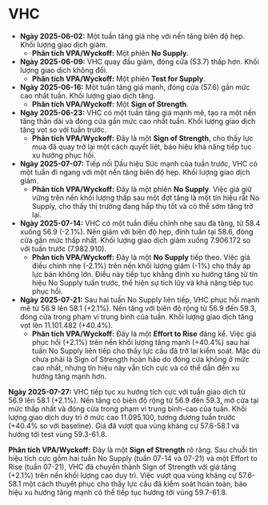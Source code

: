 # VHC

- **Ngày 2025-06-02:** Một tuần tăng giá nhẹ với nến tăng biên độ hẹp. Khối lượng giao dịch giảm.
    - **Phân tích VPA/Wyckoff:** Một phiên **No Supply**.
- **Ngày 2025-06-09:** VHC quay đầu giảm, đóng cửa (53.7) thấp hơn. Khối lượng giao dịch không đổi.
    - **Phân tích VPA/Wyckoff:** Một phiên **Test for Supply**.
- **Ngày 2025-06-16:** Một tuần tăng giá mạnh, đóng cửa (57.6) gần mức cao nhất tuần. Khối lượng giao dịch tăng.
    - **Phân tích VPA/Wyckoff:** Một **Sign of Strength**.
- **Ngày 2025-06-23:** VHC có một tuần tăng giá mạnh mẽ, tạo ra một nến tăng thân dài và đóng cửa gần mức cao nhất tuần. Khối lượng giao dịch tăng vọt so với tuần trước.
    - **Phân tích VPA/Wyckoff:** Đây là một **Sign of Strength**, cho thấy lực mua đã quay trở lại một cách quyết liệt, báo hiệu khả năng tiếp tục xu hướng phục hồi.
- **Ngày 2025-07-07:** Tiếp nối Dấu hiệu Sức mạnh của tuần trước, VHC có một tuần đi ngang với một nến tăng biên độ hẹp. Khối lượng giao dịch giảm.
    - **Phân tích VPA/Wyckoff:** Đây là một phiên **No Supply**. Việc giá giữ vững trên nền khối lượng thấp sau một đợt tăng là một tín hiệu rất No Supply, cho thấy thị trường đang hấp thụ tốt và có thể sớm tăng trở lại.
- **Ngày 2025-07-14:** VHC có một tuần điều chỉnh nhẹ sau đà tăng, từ 58.4 xuống 56.9 (-2.1%). Nến giảm với biên độ hẹp, đỉnh tuần tại 58.6, đóng cửa gần mức thấp nhất. Khối lượng giao dịch giảm xuống 7.906.172 so với tuần trước (7.982.910).
    - **Phân tích VPA/Wyckoff:** Đây là một **No Supply** tiếp theo. Việc giá điều chỉnh nhẹ (-2.1%) trên nền khối lượng giảm (-1%) cho thấy áp lực bán không lớn. Điều này tiếp tục khẳng định xu hướng tăng từ tín hiệu No Supply tuần trước, thể hiện sự tích lũy và khả năng tiếp tục phục hồi.
- **Ngày 2025-07-21:** Sau hai tuần No Supply liên tiếp, VHC phục hồi mạnh mẽ từ 56.9 lên 58.1 (+2.1%). Nến tăng với biên độ rộng từ 56.9 đến 59.3, đóng cửa trong phạm vi trung bình của tuần. Khối lượng giao dịch tăng vọt lên 11.101.482 (+40.4%).
    - **Phân tích VPA/Wyckoff:** Đây là một **Effort to Rise** đáng kể. Việc giá phục hồi (+2.1%) trên nền khối lượng tăng mạnh (+40.4%) sau hai tuần No Supply liên tiếp cho thấy lực cầu đã trở lại kiểm soát. Mặc dù chưa phải là Sign of Strength hoàn hảo do đóng cửa không ở mức cao nhất, nhưng tín hiệu này vẫn tích cực và có thể dẫn đến xu hướng tăng mạnh hơn.


**Ngày 2025-07-27:** VHC tiếp tục xu hướng tích cực với tuần giao dịch từ 56.9 lên 58.1 (+2.1%). Nến tăng có biên độ rộng từ 56.9 đến 59.3, mở cửa tại mức thấp nhất và đóng cửa trong phạm vi trung bình-cao của tuần. Khối lượng giao dịch duy trì ở mức cao 11.095.100, tương đương tuần trước (+40.4% so với baseline). Giá đã vượt qua vùng kháng cự 57.6-58.1 và hướng tới test vùng 59.3-61.8.

**Phân tích VPA/Wyckoff:** Đây là một **Sign of Strength** rõ ràng. Sau chuỗi tín hiệu tích cực gồm hai tuần No Supply (tuần 07-14 và 07-21) và một Effort to Rise (tuần 07-21), VHC đã chuyển thành Sign of Strength với giá tăng (+2.1%) trên nền khối lượng cao duy trì. Việc vượt qua vùng kháng cự 57.6-58.1 một cách thuyết phục cho thấy lực cầu đã kiểm soát hoàn toàn, báo hiệu xu hướng tăng mạnh có thể tiếp tục hướng tới vùng 59.7-61.8.
